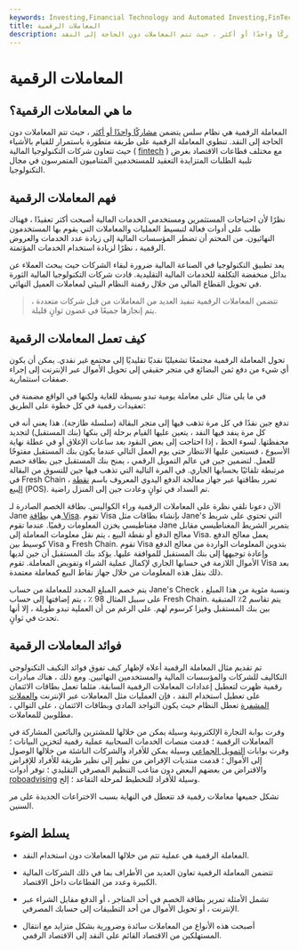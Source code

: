 ```yaml
---
keywords: Investing,Financial Technology and Automated Investing,FinTech
title: المعاملات الرقمية
description: المعاملة الرقمية هي نظام سلس يتضمن مشاركًا واحدًا أو أكثر ، حيث تتم المعاملات دون الحاجة إلى النقد.
---
```


# المعاملات الرقمية
## ما هي المعاملات الرقمية؟

المعاملة الرقمية هي نظام سلس يتضمن [مشاركًا واحدًا أو أكثر](/third-party-transaction) ، حيث تتم المعاملات دون الحاجة إلى النقد. تنطوي المعاملة الرقمية على طريقة متطورة باستمرار للقيام بالأشياء حيث تتعاون شركات التكنولوجيا المالية ( [fintech](/fintech) ) مع مختلف قطاعات الاقتصاد بغرض تلبية الطلبات المتزايدة التعقيد للمستخدمين المتناميون المتمرسون في مجال التكنولوجيا.

## فهم المعاملات الرقمية

نظرًا لأن احتياجات المستثمرين ومستخدمي الخدمات المالية أصبحت أكثر تعقيدًا ، فهناك طلب على أدوات فعالة لتبسيط العمليات والمعاملات التي يقوم بها المستخدمون النهائيون. من المحتم أن تضطر المؤسسات المالية إلى زيادة عدد الخدمات والعروض الرقمية ، نظرًا لزيادة استخدام الخدمات المؤتمتة.

يعد تطبيق التكنولوجيا في الصناعة المالية ضرورة لبقاء الشركات حيث يبحث العملاء عن بدائل منخفضة التكلفة للخدمات المالية التقليدية. قادت شركات التكنولوجيا المالية الثورة في تحويل القطاع المالي من خلال رقمنة النظام البيئي لمعاملات العميل النهائي.

> تتضمن المعاملات الرقمية تنفيذ العديد من المعاملات من قبل شركات متعددة ، يتم إنجازها جميعًا في غضون ثوانٍ قليلة.

>

## كيف تعمل المعاملات الرقمية

تحول المعاملة الرقمية مجتمعًا تشغيليًا نقديًا تقليديًا إلى مجتمع غير نقدي. يمكن أن يكون أي شيء من دفع ثمن البضائع في متجر حقيقي إلى تحويل الأموال عبر الإنترنت إلى إجراء صفقات استثمارية.

في ما يلي مثال على معاملة يومية تبدو بسيطة للغاية ولكنها في الواقع مضمنة في تعقيدات رقمية في كل خطوة على الطريق:

تدفع جين نقدًا في كل مرة تذهب فيها إلى متجر البقالة (سلسلة طازجة). هذا يعني أنه في كل مرة ينفد فيها النقد ، يتعين عليها القيام برحلة إلى بنكها (بنك المستقبل) لتجديد محفظتها. لسوء الحظ ، إذا احتاجت إلى بعض النقود بعد ساعات الإغلاق أو في عطلة نهاية الأسبوع ، فسيتعين عليها الانتظار حتى يوم العمل التالي عندما يكون بنك المستقبل مفتوحًا للعمل. لتضمين جين في عالم التمويل الرقمي ، يمنح بنك المستقبل جين بطاقة خصم مرتبطة تلقائيًا بحسابها الجاري. في المرة التالية التي تذهب فيها جين للتسوق من البقالة في Fresh Chain ، تمرر بطاقتها عبر جهاز معالجة الدفع اليدوي المعروف باسم [نقطة البيع](/point-of-sale) (POS). تم السداد في ثوانٍ وعادت جين إلى المنزل راضية.

الآن دعونا نلقي نظرة على المعاملات الرقمية وراء الكواليس. بطاقة الخصم الصادرة لـ Jane هي [بطاقة Visa](/visa-card). تقوم Visa بإنشاء بطاقات مثل Jane's التي تحتوي على شريط مغناطيسي يخزن المعلومات رقميًا. عندما تقوم Jane بتمرير الشريط المغناطيسي مقابل معالج الدفع أو نقطة البيع ، يتم نقل معلومات المعاملة إلى Visa. يعمل معالج الدفع كوسيط بين Visa و Fresh Chain. تقوم Visa بتدوين المعلومات الواردة من معالج الدفع وإعادة توجيهها إلى بنك المستقبل للموافقة عليها. يؤكد بنك المستقبل أن جين لديها الأموال اللازمة في حسابها الجاري لإكمال عملية الشراء وتفويض المعاملة. تقوم Visa بعد ذلك بنقل هذه المعلومات من خلال جهاز نقاط البيع كمعاملة معتمدة.

يتم خصم المبلغ المحدد للمعاملة من حساب Jane's Check ونسبة مئوية من هذا المبلغ ، على سبيل المثال 98 ٪ ، يتم إضافتها إلى حساب Fresh Chain. يتم تقاسم 2٪ المتبقية بين بنك المستقبل وفيزا كرسوم لهم. على الرغم من أن العملية تبدو طويلة ، إلا أنها تحدث في ثوانٍ.

## فوائد المعاملات الرقمية

تم تقديم مثال المعاملة الرقمية أعلاه لإظهار كيف تفوق فوائد التكيف التكنولوجي التكاليف للشركات والمؤسسات المالية والمستخدمين النهائيين. ومع ذلك ، هناك مبادرات رقمية ظهرت لتعطيل إعدادات المعاملات الرقمية السابقة. مثلما تعمل بطاقات الائتمان على تعطيل استخدام النقد ، فإن العمليات مثل المعاملات عبر الإنترنت [والعملات المشفرة](/cryptocurrency) تعطل النظام حيث يكون التواجد المادي وبطاقات الائتمان ، على التوالي ، مطلوبين للمعاملات.

وفرت بوابة التجارة الإلكترونية وسيلة يمكن من خلالها للمشترين والبائعين المشاركة في المعاملات الرقمية ؛ قدمت منصات الخدمات السحابية عملية رقمية لتخزين البيانات ؛ وفرت بوابات [التمويل الجماعي](/crowdfunding) وسيلة يمكن للأفراد والشركات الناشئة من خلالها الوصول إلى الأموال ؛ قدمت منتديات الإقراض من نظير إلى نظير طريقة للأفراد للإقراض والاقتراض من بعضهم البعض دون متاعب التنظيم المصرفي التقليدي ؛ توفر أدوات [roboadvising](/roboadvisor-roboadviser) وسيلة للأفراد للتخطيط لمرحلة التقاعد ؛ إلخ.

تشكل جميعها معاملات رقمية قد تتعطل في النهاية بسبب الاختراعات الجديدة على مر السنين.

## يسلط الضوء

- المعاملة الرقمية هي عملية تتم من خلالها المعاملات دون استخدام النقد.

- تتضمن المعاملة الرقمية تعاون العديد من الأطراف بما في ذلك الشركات المالية الكبيرة وعدد من القطاعات داخل الاقتصاد.

- تشمل الأمثلة تمرير بطاقة الخصم في أحد المتاجر ، أو الدفع مقابل الشراء عبر الإنترنت ، أو تحويل الأموال من أحد التطبيقات إلى حسابك المصرفي.

- أصبحت هذه الأنواع من المعاملات سائدة وضرورية بشكل متزايد مع انتقال المستهلكين من الاقتصاد القائم على النقد إلى الاقتصاد الرقمي.

